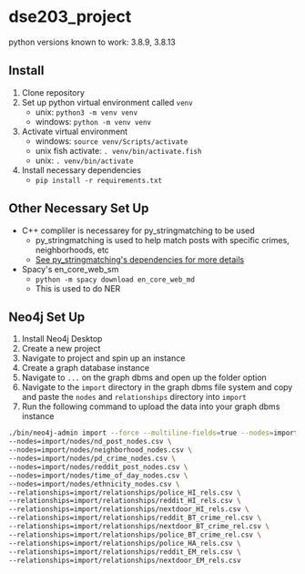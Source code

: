 # dse203_project
python versions known to work: 3.8.9, 3.8.13
## Install
1. Clone repository
2. Set up python virtual environment called `venv`
    * unix: `python3 -m venv venv`
    * windows: `python -m venv venv`
3. Activate virtual environment
    * windows: `source venv/Scripts/activate`
    * unix fish activate: `. venv/bin/activate.fish`
    * unix: `. venv/bin/activate`
4. Install necessary dependencies
    * `pip install -r requirements.txt`
    
## Other Necessary Set Up
* C++ compliler is necessarey for py_stringmatching to be used
    * py_stringmatching is used to help match posts with specific crimes, neighborhoods, etc
    * [See py_stringmatching's dependencies for more details](https://pypi.org/project/py-stringmatching/)
* Spacy's en_core_web_sm
    * `python -m spacy download en_core_web_md`
    * This is used to do NER

## Neo4j Set Up
1. Install Neo4j Desktop
2. Create a new project
3. Navigate to project and spin up an instance
4. Create a graph database instance
5. Navigate to `...` on the graph dbms and open up the folder option
6. Navigate to the `import` directory in the graph dbms file system and copy and paste the `nodes` and `relationships` directory into `import`
7. Run the following command to upload the data into your graph dbms instance

```bash
./bin/neo4j-admin import --force --multiline-fields=true --nodes=import/nodes/crime_nodes.csv \
--nodes=import/nodes/nd_post_nodes.csv \
--nodes=import/nodes/neighborhood_nodes.csv \
--nodes=import/nodes/pd_crime_nodes.csv \
--nodes=import/nodes/reddit_post_nodes.csv \
--nodes=import/nodes/time_of_day_nodes.csv \
--nodes=import/nodes/ethnicity_nodes.csv \
--relationships=import/relationships/police_HI_rels.csv \
--relationships=import/relationships/reddit_HI_rels.csv \
--relationships=import/relationships/nextdoor_HI_rels.csv \
--relationships=import/relationships/reddit_BT_crime_rel.csv \
--relationships=import/relationships/nextdoor_BT_crime_rel.csv \
--relationships=import/relationships/police_BT_crime_rel.csv \
--relationships=import/relationships/police_HA_rels.csv \
--relationships=import/relationships/reddit_EM_rels.csv \
--relationships=import/relationships/nextdoor_EM_rels.csv
```